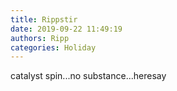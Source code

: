 ```yaml
---
title: Rippstir
date: 2019-09-22 11:49:19
authors: Ripp
categories: Holiday
---
```


 catalyst spin...no substance...heresay